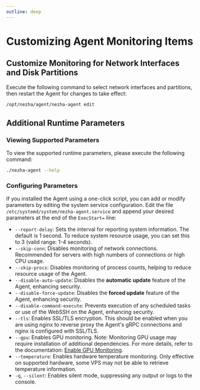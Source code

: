 ```yaml
---
outline: deep
---
```

# Customizing Agent Monitoring Items

## Customize Monitoring for Network Interfaces and Disk Partitions

Execute the following command to select network interfaces and partitions, then restart the Agent for changes to take effect:

```bash
/opt/nezha/agent/nezha-agent edit
```

## Additional Runtime Parameters

### Viewing Supported Parameters
To view the supported runtime parameters, please execute the following command:
```bash
./nezha-agent --help
```

### Configuring Parameters
If you installed the Agent using a one-click script, you can add or modify parameters by editing the system service configuration. Edit the file `/etc/systemd/system/nezha-agent.service` and append your desired parameters at the end of the `ExecStart=` line:

- `--report-delay`: Sets the interval for reporting system information. The default is 1 second. To reduce system resource usage, you can set this to 3 (valid range: 1-4 seconds).
- `--skip-conn`: Disables monitoring of network connections. Recommended for servers with high numbers of connections or high CPU usage.
- `--skip-procs`: Disables monitoring of process counts, helping to reduce resource usage of the Agent.
- `--disable-auto-update`: Disables the **automatic update** feature of the Agent, enhancing security.
- `--disable-force-update`: Disables the **forced update** feature of the Agent, enhancing security.
- `--disable-command-execute`: Prevents execution of any scheduled tasks or use of the WebSSH on the Agent, enhancing security.
- `--tls`: Enables SSL/TLS encryption. This should be enabled when you are using nginx to reverse proxy the Agent's gRPC connections and nginx is configured with SSL/TLS.
- `--gpu`: Enables GPU monitoring. Note: Monitoring GPU usage may require installation of additional dependencies. For more details, refer to the documentation: [Enable GPU Monitoring](/en_US/guide/q9.html).
- `--temperature`: Enables hardware temperature monitoring. Only effective on supported hardware, some VPS may not be able to retrieve temperature information.
- `-q`, `--silent`: Enables silent mode, suppressing any output or logs to the console.